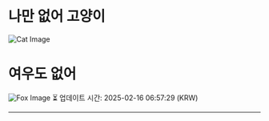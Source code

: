 
# 나만 없어 고양이

![Cat Image](https://cdn2.thecatapi.com/images/865.gif)

# 여우도 없어
![Fox Image](https://randomfox.ca/images/9.jpg)
⏳ 업데이트 시간: 2025-02-16 06:57:29 (KRW)

---
